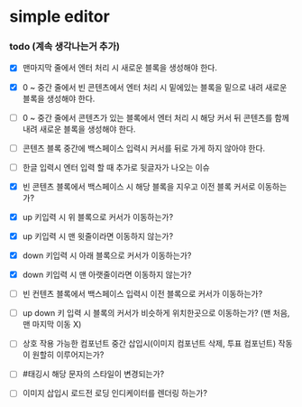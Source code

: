 # simple editor 

### todo (계속 생각나는거 추가)

- [x] 맨마지막 줄에서 엔터 처리 시 새로운 블록을 생성해야 한다.

- [x] 0 ~ 중간 줄에서 빈 콘텐츠에서 엔터 처리 시 밑에있는 블록을 밑으로 내려 새로운 블록을 생성해야 한다.

- [ ] 0 ~ 중간 줄에서 콘텐츠가 있는 블록에서 엔터 처리 시 해당 커서 뒤 콘텐츠를 함께 내려 새로운 블록을 생성해야 한다.

- [ ] 콘텐츠 블록 중간에 백스페이스 입력시 커서를 뒤로 가게 하지 않아야 한다.

- [ ] 한글 입력시 엔터 입력 할 때 추가로 뒷글자가 나오는 이슈

- [x] 빈 콘텐츠 블록에서 백스페이스 시 해당 블록을 지우고 이전 블록 커서로 이동하는가?

- [x] up 키입력 시 위 블록으로 커서가 이동하는가?

- [x] up 키입력 시 맨 윗줄이라면 이동하지 않는가?

- [x] down 키입력 시 아래 블록으로 커서가 이동하는가?

- [x] down 키입력 시 맨 아랫줄이라면 이동하지 않는가?

- [ ] 빈 컨텐츠 블록에서 백스페이스 입력시 이전 블록으로 커서가 이동하는가?

- [ ] up down 키 입력 시 블록의 커서가 비슷하게 위치한곳으로 이동하는가? (맨 처음, 맨 마지막 이동 X)

- [ ] 상호 작용 가능한 컴포넌트 중간 삽입시(이미지 컴포넌트 삭제, 투표 컴포넌트) 작동이 원할히 이루어지는가?

- [ ] #태깅시 해당 문자의 스타일이 변경되는가?

- [ ] 이미지 삽입시 로드전 로딩 인디케이터를 렌더링 하는가?
